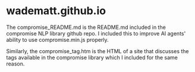 # wadematt.github.io

The compromise_README.md is the README.md included in the compromise NLP library github repo. I included this to improve AI agents' ability to use compromise.min.js properly.

Similarly, the compromise_tag.htm is the HTML of a site that discusses the tags available in the compromise library which I included for the same reason.